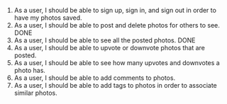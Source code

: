 1. As a user, I should be able to sign up, sign in, and sign out in order to have my photos saved.
2. As a user, I should be able to post and delete photos for others to see. DONE
3. As a user, I should be able to see all the posted photos. DONE
4. As a user, I should be able to upvote or downvote photos that are posted.
5. As a user, I should be able to see how many upvotes and downvotes a photo has.
6. As a user, I should be able to add comments to photos.
7. As a user, I should be able to add tags to photos in order to associate similar photos.
